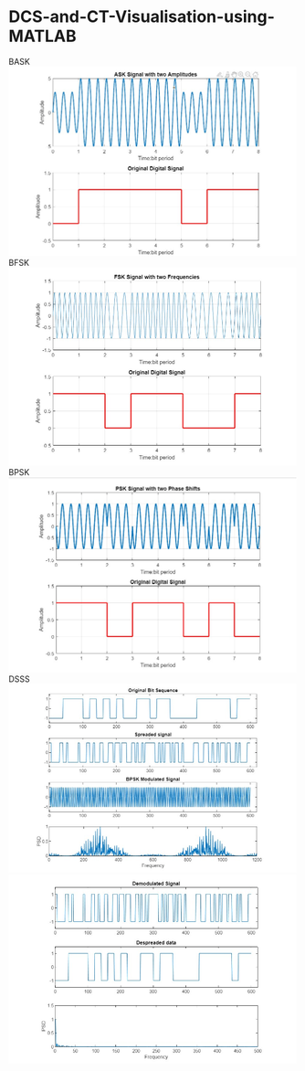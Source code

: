 # DCS-and-CT-Visualisation-using-MATLAB
BASK
![](BASK/BASK.jpg)
BFSK
![](BFSK/BFSK.jpg)
BPSK
![](BPSK/BPSK.jpg)
DSSS
![](DSSS/DSSS_1.jpg)
![](DSSS/DSSS_2.jpg)


